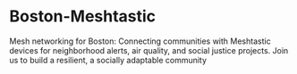 # Boston-Meshtastic
Mesh networking for Boston: Connecting communities with Meshtastic devices for neighborhood alerts, air quality, and social justice projects. Join us to build a resilient, a socially adaptable community
